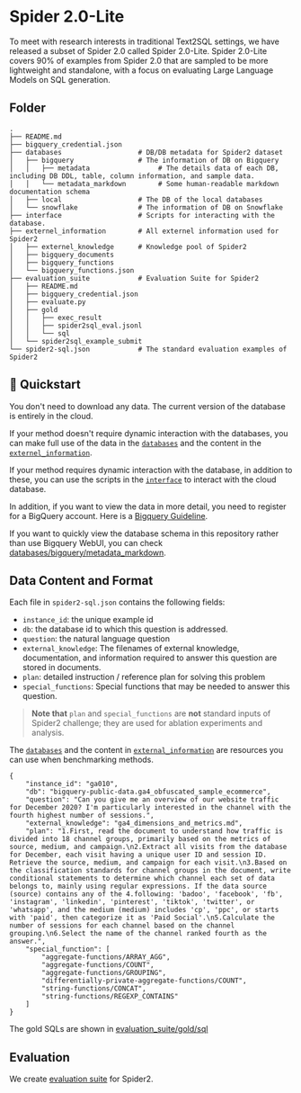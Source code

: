 # Spider 2.0-Lite

To meet with research interests in traditional Text2SQL settings, we have released a subset of Spider 2.0 called Spider 2.0-Lite. Spider 2.0-Lite covers 90% of examples from Spider 2.0 that are sampled to be more lightweight and standalone, with a focus on evaluating Large Language Models on SQL generation.


## Folder

```
.
├── README.md
├── bigquery_credential.json
├── databases                   # DB/DB metadata for Spider2 dataset
│   ├── bigquery                # The information of DB on Bigquery
│   │   ├── metadata                 # The details data of each DB, including DB DDL, table, column information, and sample data.
│   │   └── metadata_markdown        # Some human-readable markdown documentation schema 
│   ├── local                   # The DB of the local databases
│   └── snowflake               # The information of DB on Snowflake
├── interface                   # Scripts for interacting with the database.
├── externel_information        # All externel information used for Spider2
│   ├── externel_knowledge      # Knowledge pool of Spider2   
│   ├── bigquery_documents  
│   ├── bigquery_functions         
│   └── bigquery_functions.json 
├── evaluation_suite            # Evaluation Suite for Spider2
│   ├── README.md
│   ├── bigquery_credential.json
│   ├── evaluate.py
│   ├── gold
│   │   ├── exec_result
│   │   ├── spider2sql_eval.jsonl
│   │   └── sql
│   └── spider2sql_example_submit
└── spider2-sql.json            # The standard evaluation examples of Spider2
```



## 🚀 Quickstart
You don't need to download any data. The current version of the database is entirely in the cloud.

If your method doesn't require dynamic interaction with the databases, you can make full use of the data in the [`databases`](https://github.com/xlang-ai/Spider2/tree/main/spider2/databases) and the content in the [`externel_information`](https://github.com/xlang-ai/Spider2/tree/main/spider2/external_information).

If your method requires dynamic interaction with the database, in addition to these, you can use the scripts in the [`interface`](https://github.com/xlang-ai/Spider2/tree/main/spider2/interface) to interact with the cloud database.

In addition, if you want to view the data in more detail, you need to register for a BigQuery account. Here is a [Bigquery Guideline](https://github.com/xlang-ai/Spider2/blob/main/assets/Bigquery_Guideline.md).

If you want to quickly view the database schema in this repository rather than use Bigquery WebUI, you can check [databases/bigquery/metadata_markdown](https://github.com/xlang-ai/Spider2/tree/main/spider2/databases/bigquery/metadata_markdown/).


## Data Content and Format

Each file in `spider2-sql.json` contains the following fields:
- `instance_id`: the unique example id
- `db`: the database id to which this question is addressed.
- `question`: the natural language question
- `external_knowledge`: The filenames of external knowledge, documentation, and information required to answer this question are stored in documents.
- `plan`: detailed instruction / reference plan for solving this problem
- `special_functions`: Special functions that may be needed to answer this question.

> **Note that** `plan` and `special_functions` are **not** standard inputs of Spider2 challenge; they are used for ablation experiments and analysis.

The [`databases`](https://github.com/xlang-ai/Spider2/tree/main/spider2/databases) and the content in [`external_information`](https://github.com/xlang-ai/Spider2/tree/main/spider2/externel_information) are resources you can use when benchmarking methods.



```
{
    "instance_id": "ga010",
    "db": "bigquery-public-data.ga4_obfuscated_sample_ecommerce",
    "question": "Can you give me an overview of our website traffic for December 2020? I'm particularly interested in the channel with the fourth highest number of sessions.",
    "external_knowledge": "ga4_dimensions_and_metrics.md",
    "plan": "1.First, read the document to understand how traffic is divided into 18 channel groups, primarily based on the metrics of source, medium, and campaign.\n2.Extract all visits from the database for December, each visit having a unique user ID and session ID. Retrieve the source, medium, and campaign for each visit.\n3.Based on the classification standards for channel groups in the document, write conditional statements to determine which channel each set of data belongs to, mainly using regular expressions. If the data source (source) contains any of the 4.following: 'badoo', 'facebook', 'fb', 'instagram', 'linkedin', 'pinterest', 'tiktok', 'twitter', or 'whatsapp', and the medium (medium) includes 'cp', 'ppc', or starts with 'paid', then categorize it as 'Paid Social'.\n5.Calculate the number of sessions for each channel based on the channel grouping.\n6.Select the name of the channel ranked fourth as the answer.",
    "special_function": [
        "aggregate-functions/ARRAY_AGG",
        "aggregate-functions/COUNT",
        "aggregate-functions/GROUPING",
        "differentially-private-aggregate-functions/COUNT",
        "string-functions/CONCAT",
        "string-functions/REGEXP_CONTAINS"
    ]
}
```

The gold SQLs are shown in [evaluation_suite/gold/sql](https://github.com/xlang-ai/Spider2/tree/main/spider2/evaluation_suite/gold/sql)



## Evaluation

We create [evaluation suite](https://github.com/xlang-ai/Spider2/tree/main/spider2/evaluation_suite) for Spider2.


